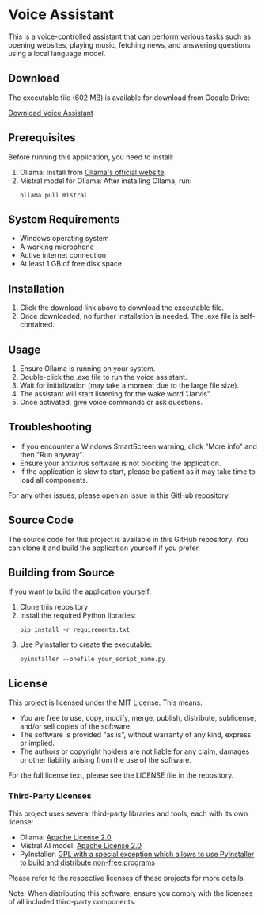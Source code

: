 # Voice Assistant

This is a voice-controlled assistant that can perform various tasks such as opening websites, playing music, fetching news, and answering questions using a local language model.

## Download

The executable file (602 MB) is available for download from Google Drive:

[Download Voice Assistant](https://drive.google.com/file/d/1T_RmPJ1DrQ_SGf18yZ9m-Ar8T5bUpCX0/view?usp=sharing)

## Prerequisites

Before running this application, you need to install:

1. Ollama: Install from [Ollama's official website](https://ollama.ai/).
2. Mistral model for Ollama: After installing Ollama, run:
   ```
   ollama pull mistral
   ```

## System Requirements

- Windows operating system
- A working microphone
- Active internet connection
- At least 1 GB of free disk space

## Installation

1. Click the download link above to download the executable file.
2. Once downloaded, no further installation is needed. The .exe file is self-contained.

## Usage

1. Ensure Ollama is running on your system.
2. Double-click the .exe file to run the voice assistant.
3. Wait for initialization (may take a moment due to the large file size).
4. The assistant will start listening for the wake word "Jarvis".
5. Once activated, give voice commands or ask questions.

## Troubleshooting

- If you encounter a Windows SmartScreen warning, click "More info" and then "Run anyway".
- Ensure your antivirus software is not blocking the application.
- If the application is slow to start, please be patient as it may take time to load all components.

For any other issues, please open an issue in this GitHub repository.

## Source Code

The source code for this project is available in this GitHub repository. You can clone it and build the application yourself if you prefer.

## Building from Source

If you want to build the application yourself:

1. Clone this repository
2. Install the required Python libraries:
   ```
   pip install -r requirements.txt
   ```
3. Use PyInstaller to create the executable:
   ```
   pyinstaller --onefile your_script_name.py
   ```

## License

This project is licensed under the MIT License. This means:

- You are free to use, copy, modify, merge, publish, distribute, sublicense, and/or sell copies of the software.
- The software is provided "as is", without warranty of any kind, express or implied.
- The authors or copyright holders are not liable for any claim, damages or other liability arising from the use of the software.

For the full license text, please see the LICENSE file in the repository.

### Third-Party Licenses

This project uses several third-party libraries and tools, each with its own license:

- Ollama: [Apache License 2.0](https://github.com/ollama/ollama/blob/main/LICENSE)
- Mistral AI model: [Apache License 2.0](https://github.com/mistralai/mistral-src/blob/main/LICENSE)
- PyInstaller: [GPL with a special exception which allows to use PyInstaller to build and distribute non-free programs](https://github.com/pyinstaller/pyinstaller/blob/develop/COPYING.txt)

Please refer to the respective licenses of these projects for more details.

Note: When distributing this software, ensure you comply with the licenses of all included third-party components.
